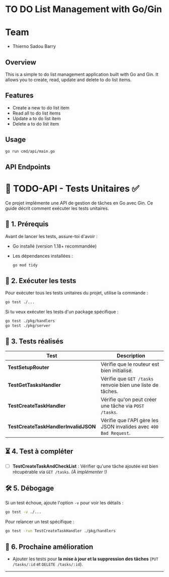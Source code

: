 # TO DO List Management with Go/Gin

# Team
-   Thierno Sadou Barry

## Overview

This is a simple to do list management application built with Go and Gin. It allows you to create, read, update and delete to do list items.

## Features

- Create a new to do list item
- Read all to do list items
- Update a to do list item
- Delete a to do list item

## Usage

```bash
go run cmd/api/main.go
```

## API Endpoints



# 📝 TODO-API - Tests Unitaires ✅

Ce projet implémente une API de gestion de tâches en Go avec Gin. Ce guide décrit comment exécuter les tests unitaires.

## 📌 1. Prérequis
Avant de lancer les tests, assure-toi d'avoir :
- Go installé (version 1.18+ recommandée)
- Les dépendances installées :

  ```sh
  go mod tidy
  ```

## 🚀 2. Exécuter les tests
Pour exécuter tous les tests unitaires du projet, utilise la commande :

```sh
go test ./...
```

Si tu veux exécuter les tests d'un package spécifique :

```sh
go test ./pkg/handlers
go test ./pkg/server
```

## 🧪 3. Tests réalisés

| Test | Description |
|------|------------|
| **TestSetupRouter** | Vérifie que le routeur est bien initialisé. |
| **TestGetTasksHandler** | Vérifie que `GET /tasks` renvoie bien une liste de tâches. |
| **TestCreateTaskHandler** | Vérifie qu'on peut créer une tâche via `POST /tasks`. |
| **TestCreateTaskHandlerInvalidJSON** | Vérifie que l'API gère les JSON invalides avec `400 Bad Request`. |

## ⏳ 4. Test à compléter
- [ ] **TestCreateTaskAndCheckList** : Vérifier qu'une tâche ajoutée est bien récupérable via `GET /tasks`. *(À implémenter !)*

## 🛠 5. Débogage
Si un test échoue, ajoute l'option `-v` pour voir les détails :

```sh
go test -v ./...
```

Pour relancer un test spécifique :

```sh
go test -run TestCreateTaskHandler ./pkg/handlers
```

## 🎯 6. Prochaine amélioration
- Ajouter les tests pour **la mise à jour et la suppression des tâches** (`PUT /tasks/:id` et `DELETE /tasks/:id`).

---


